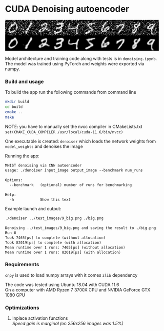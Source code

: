 # CUDA Denoising autoencoder
<center><img src="results.png" alt="alt text" width="560"/></center>

Model architecture and training code along with tests is in `denoising.ipynb`.  
The model was trained using PyTorch and weights were exported via numpy.

### Build and usage
To build the app run the following commands from command line
```bash
mkdir build
cd build
cmake ..
make
```
NOTE: you have to manually set the nvcc compiler in CMakeLists.txt  
`set(CMAKE_CUDA_COMPILER /usr/local/cuda-11.6/bin/nvcc)`

One executable is created: `denoiser` which loads the network weights from `model_weights` and denoises the image

Running the app:
```
MNIST denoising via CNN autoencoder
usage: ./denoiser input_image output_image --benchmark num_runs

Options:
  --benchmark   (optional) number of runs for benchmarking

Help:
  -h            Show this text
```
Example launch and output:
```
./denoiser ../test_images/9_big.png ./big.png

Denoising ../test_images/9_big.png and saving the result to ./big.png
Run 0
Took 7465[µs] to complete (without allocation)
Took 82019[µs] to complete (with allocation)
Mean runtime over 1 runs: 7465[µs] (without allocation)
Mean runtime over 1 runs: 82019[µs] (with allocation)
```
### Requirements
`cnpy` is used to load numpy arrays with it comes `zlib` dependency  

The code was tested using Ubuntu 18.04 with CUDA 11.6  
On a computer with AMD Ryzen 7 3700X CPU and NVIDIA GeForce GTX 1080 GPU

### Optimizations
1. Inplace activation functions  
_Speed gain is marginal (on 256x256 images was 1.5%)_